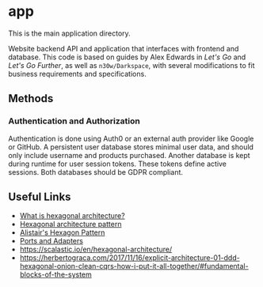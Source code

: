 # app

This is the main application directory.

Website backend API and application that interfaces with frontend and database. This code is based on guides by Alex Edwards in _Let's Go_ and _Let's Go Further_, as well as `n30w/Darkspace`, with several modifications to fit business requirements and specifications.

## Methods

### Authentication and Authorization

Authentication is done using Auth0 or an external auth provider like Google or GitHub. A persistent user database stores minimal user data, and should only include username and products purchased. Another database is kept during runtime for user session tokens. These tokens define active sessions. Both databases should be GDPR compliant.

## Useful Links

- [What is hexagonal architecture?](https://softengbook.org/articles/hexagonal-architecture)
- [Hexagonal architecture pattern](https://docs.aws.amazon.com/prescriptive-guidance/latest/cloud-design-patterns/hexagonal-architecture.html)
- [Alistair's Hexagon Pattern](https://alistair.cockburn.us/hexagonal-architecture/)
- [Ports and Adapters](https://jmgarridopaz.github.io/content/hexagonalarchitecture.html)
- <https://scalastic.io/en/hexagonal-architecture/>
- <https://herbertograca.com/2017/11/16/explicit-architecture-01-ddd-hexagonal-onion-clean-cqrs-how-i-put-it-all-together/#fundamental-blocks-of-the-system>

